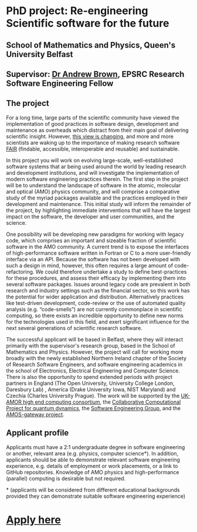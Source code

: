 # PhD project: Re-engineering Scientific software for the future

## School of Mathematics and Physics, Queen's University Belfast

## Supervisor: [Dr Andrew Brown](mailto:andrew.brown@qub.ac.uk), EPSRC Research Software Engineering Fellow

## The project 

For a long time, large parts of the scientific community have viewed the implementation of good practices in software design, development and maintenance as overheads which distract from their main goal of delivering scientific insight. However, [this view is changing](https://pure.qub.ac.uk/en/publications/whats-next-for-atomic-and-molecular-physics-software), and more and more scientists are waking up to the importance of making research software [FAIR](https://fair-software.nl/about) (findable, accessible, interoperable and reusable) and sustainable.

In this project you will work on evolving large-scale, well-established software systems that ar being used around the world by leading research and development institutions, and will investigate the implementation of modern software engineering practices therein. The first step in the project will be to understand the landscape of software in the atomic, molecular and optical (AMO) physics community, and will comprise a comparative study of the myriad packages available and the practices employed in their development and maintenance. This initial study will inform the remainder of the project, by highlighting immediate interventions that will have the largest impact on the software, the developer and user communities, and the science.

One possibility will be developing new paradigms for working with legacy code, which comprises an important and sizeable fraction of scientific software in the AMO community. A current trend is to expose the interfaces of high-performance software written in Fortran or C to a more user-friendly interface via an API. Because the software has not been developed with such a design in mind, however, this often requires a large amount of code-refactoring. We could therefore undertake a study to define best-practices for these procedures, and assess their efficacy by implementing them into several software packages. Issues around legacy code are prevalent in both research and industry settings such as the financial sector, so this work has the potential for wider application and distribution. Alternatively  practices like test-driven development, code-review or the use of automated quality analysis (e.g. “code-smells”) are not currently commonplace in scientific computing, so there exists an incredible opportunity to define new norms for the technologies used in this field, and exert significant influence for the next several generations of scientific research software.

The successful applicant will be based in Belfast, where they will interact primarily with the supervisor's research group, based in the School of Mathematics and Physics. However, the project will call for working more broadly with the newly established Northern Ireland chapter of the Society of Research Software Engineers, and software engineering academics in the school of Electronics, Electrical Engineering and Computer Science.  There is also the opportunity to spend extended periods with project partners in England (The Open University, University College London, Daresbury Lab) , America (Drake University Iowa, NIST Maryland) and Czechia (Charles University Prague). The work will be supported by the [UK-AMOR high end computing consortium](http://ukamor.com), the [Collaborative Computational Project for quantum dynamics](http://www.ccpq.ac.uk), the [Software Engineering Group](https://www.scd.stfc.ac.uk/Pages/Software-Engineering-Group.aspx), and the [AMOS-gateway project](https://amosgateway.org).

## Applicant profile

Applicants must have a 2:1 undergraduate degree in software engineering or another, relevant area (e.g. physics, computer science*). In addition, applicants should be able to demonstrate relevant software engineering experience, e.g. details of employment or work placements, or a link to GitHub repositories. Knowledge of AMO physics and high-performance (parallel) computing is desirable but not required. 

\* (applicants will be considered from different educational backgrounds provided they can demonstrate suitable software engineering experience)

# [Apply here](https://www.qub.ac.uk/courses/postgraduate-research/phd-opportunities/reengineering-scientific-software-for-the-future.html)
